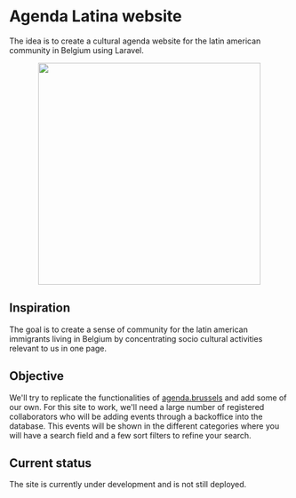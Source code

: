 # Agenda Latina website
The idea is to create a cultural agenda website for the latin american community in Belgium using Laravel.

<p align="center"><a href="https://laravel.com" target="_blank"><img src="https://raw.githubusercontent.com/laravel/art/master/logo-lockup/5%20SVG/2%20CMYK/1%20Full%20Color/laravel-logolockup-cmyk-red.svg" width="400"></a></p>

## Inspiration
The goal is to create a sense of community for the latin american immigrants living in Belgium by concentrating socio cultural activities relevant to us in one page.

## Objective
We'll try to replicate the functionalities of [agenda.brussels](https://agenda.brussels/en/) and add some of our own. For this site to work, we'll need a large number of registered collaborators who will be adding events through a backoffice into the database. This events will be shown in the different categories where you will have a search field and a few sort filters to refine your search.

## Current status
The site is currently under development and is not still deployed.
